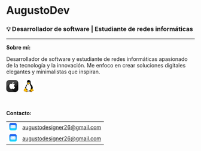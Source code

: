 # AugustoDev
### 💡 Desarrollador de software | Estudiante de redes informáticas 

<hr>

**Sobre mí:**

Desarrollador de software y estudiante de redes informáticas apasionado de la tecnología y la innovación. Me enfoco en crear soluciones digitales elegantes y minimalistas que inspiran.

<img src="apple.png" alt="OS" width="32" height="auto"> &nbsp; <img src="linux.png" alt="OS" width="32" height="auto">

<br>

**Contacto:**

<table>
  <tr>
    <td style="text-align:center;"><img src="mail.png" alt="Mail" width="22" height="auto"></td>
    <td style="vertical-align:middle;"><a href="mailto:augustodesigner26@gmail.com">augustodesigner26@gmail.com</a></td>
  </tr>
    <tr>
    <td style="text-align:center;"><img src="mail.png" alt="Mail" width="22" height="auto"></td>
    <td style="vertical-align:middle;"><a href="mailto:augustodesigner26@gmail.com">augustodesigner26@gmail.com</a></td>
  </tr>
</table>
